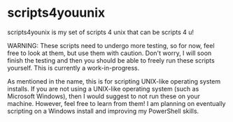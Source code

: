 # scripts4youunix

scripts4younix is my set of scripts 4 unix that can be scripts 4 u!

WARNING: These scripts need to undergo more testing, so for now, feel free to look at them, but use them with caution. Don't worry, I will soon finish the testing and then you should be able to freely run these scripts yourself. This is currently a work-in-progress.

As mentioned in the name, this is for scripting UNIX-like operating system installs. If you are not using a UNIX-like operating system (such as Microsoft Windows), then I would suggest to not run these on your machine. However, feel free to learn from them! I am planning on eventually scripting on a Windows install and improving my PowerShell skills.
